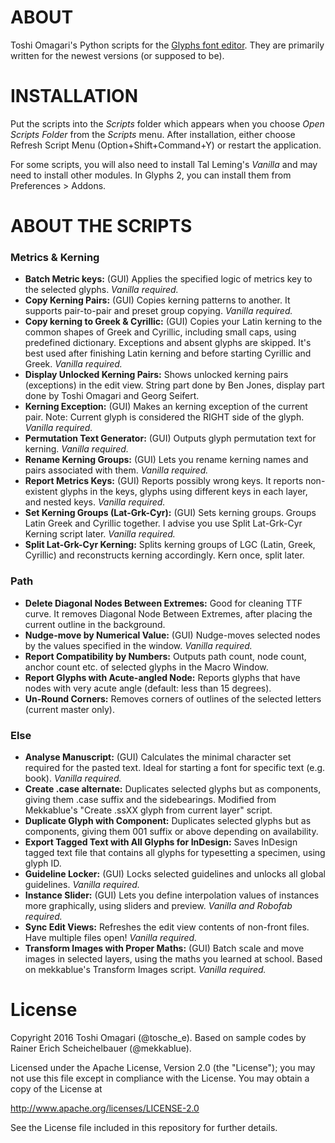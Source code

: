 # ABOUT

Toshi Omagari's Python scripts for the [Glyphs font editor](http://glyphsapp.com/). They are primarily written for the newest versions (or supposed to be).


# INSTALLATION

Put the scripts into the *Scripts* folder which appears when you choose *Open Scripts Folder* from the *Scripts* menu. After installation, either choose Refresh Script Menu (Option+Shift+Command+Y) or restart the application.

For some scripts, you will also need to install Tal Leming's *Vanilla* and may need to install other modules. In Glyphs 2, you can install them from Preferences > Addons.

# ABOUT THE SCRIPTS
### Metrics & Kerning
* **Batch Metric keys:** (GUI) Applies the specified logic of metrics key to the selected glyphs. *Vanilla required.*
* **Copy Kerning Pairs:** (GUI) Copies kerning patterns to another. It supports pair-to-pair and preset group copying. *Vanilla required.*
* **Copy kerning to Greek & Cyrillic:** (GUI) Copies your Latin kerning to the common shapes of Greek and Cyrillic, including small caps, using predefined dictionary. Exceptions and absent glyphs are skipped. It's best used after finishing Latin kerning and before starting Cyrillic and Greek. *Vanilla required.*
* **Display Unlocked Kerning Pairs:** Shows unlocked kerning pairs (exceptions) in the edit view. String part done by Ben Jones, display part done by Toshi Omagari and Georg Seifert.
* **Kerning Exception:** (GUI) Makes an kerning exception of the current pair. Note: Current glyph is considered the RIGHT side of the glyph. *Vanilla required.*
* **Permutation Text Generator:** (GUI) Outputs glyph permutation text for kerning. *Vanilla required.*
* **Rename Kerning Groups:** (GUI) Lets you rename kerning names and pairs associated with them. *Vanilla required.*
* **Report Metrics Keys:** (GUI) Reports possibly wrong keys. It reports non-existent glyphs in the keys, glyphs using different keys in each layer, and nested keys. *Vanilla required.*
* **Set Kerning Groups (Lat-Grk-Cyr):** (GUI) Sets kerning groups. Groups Latin Greek and Cyrillic together. I advise you use Split Lat-Grk-Cyr Kerning script later. *Vanilla required.*
* **Split Lat-Grk-Cyr Kerning:** Splits kerning groups of LGC (Latin, Greek, Cyrillic) and reconstructs kerning accordingly. Kern once, split later.

### Path
* **Delete Diagonal Nodes Between Extremes:** Good for cleaning TTF curve. It removes Diagonal Node Between Extremes, after placing the current outline in the background.
* **Nudge-move by Numerical Value:** (GUI) Nudge-moves selected nodes by the values specified in the window. *Vanilla required.*
* **Report Compatibility by Numbers:** Outputs path count, node count, anchor count etc. of selected glyphs in the Macro Window.
* **Report Glyphs with Acute-angled Node:** Reports glyphs that have nodes with very acute angle (default: less than 15 degrees).
* **Un-Round Corners:** Removes corners of outlines of the selected letters (current master only).

### Else
* **Analyse Manuscript:** (GUI) Calculates the minimal character set required for the pasted text. Ideal for starting a font for specific text (e.g. book). *Vanilla required.*
* **Create .case alternate:** Duplicates selected glyphs but as components, giving them .case suffix and the sidebearings. Modified from Mekkablue's "Create .ssXX glyph from current layer" script.
* **Duplicate Glyph with Component:** Duplicates selected glyphs but as components, giving them 001 suffix or above depending on availability.
* **Export Tagged Text with All Glyphs for InDesign:** Saves InDesign tagged text file that contains all glyphs for typesetting a specimen, using glyph ID.
* **Guideline Locker:** (GUI) Locks selected guidelines and unlocks all global guidelines. *Vanilla required.*
* **Instance Slider:** (GUI) Lets you define interpolation values of instances more graphically, using sliders and preview. *Vanilla and Robofab required.*
* **Sync Edit Views:** Refreshes the edit view contents of non-front files. Have multiple files open! *Vanilla required.*
* **Transform Images with Proper Maths:** (GUI) Batch scale and move images in selected layers, using the maths you learned at school. Based on mekkablue's Transform Images script. *Vanilla required.*

# License

Copyright 2016 Toshi Omagari (@tosche_e).
Based on sample codes by Rainer Erich Scheichelbauer (@mekkablue).

Licensed under the Apache License, Version 2.0 (the "License");
you may not use this file except in compliance with the License.
You may obtain a copy of the License at

http://www.apache.org/licenses/LICENSE-2.0

See the License file included in this repository for further details.
